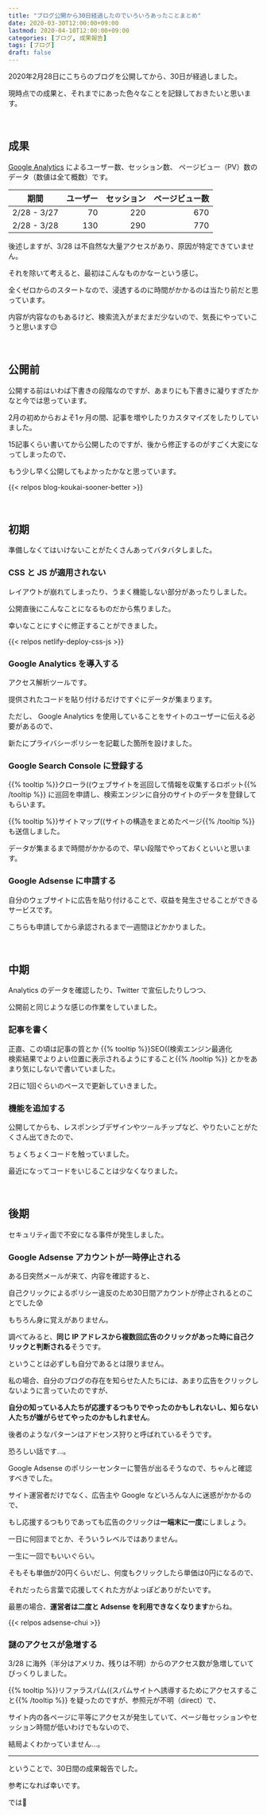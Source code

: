 ```yaml
---
title: "ブログ公開から30日経過したのでいろいろあったことまとめ"
date: 2020-03-30T12:00:00+09:00
lastmod: 2020-04-10T12:00:00+09:00
categories: [ブログ, 成果報告]
tags: [ブログ]
draft: false
---
```


2020年2月28日にこちらのブログを公開してから、30日が経過しました。

現時点での成果と、それまでにあった色々なことを記録しておきたいと思います。

<!--more-->

<br>

## 成果

[Google Analytics](https://analytics.google.com/) によるユーザー数、セッション数、 ページビュー（PV）数のデータ（数値は全て概数）です。

期間|ユーザー|セッション|ページビュー数
---|--:|--:|--:
2/28 - 3/27|70|220|670
2/28 - 3/28|130|290|770

後述しますが、3/28 は不自然な大量アクセスがあり、原因が特定できていません。

それを除いて考えると、最初はこんなものかなーという感じ。

全くゼロからのスタートなので、浸透するのに時間がかかるのは当たり前だと思っています。

内容が内容なのもあるけど、検索流入がまだまだ少ないので、気長にやっていこうと思います:relieved:

<br>

## 公開前

公開する前はいわば下書きの段階なのですが、あまりにも下書きに凝りすぎたかなと今では思っています。

2月の初めからおよそ1ヶ月の間、記事を増やしたりカスタマイズをしたりしていました。

15記事くらい書いてから公開したのですが、後から修正するのがすごく大変になってしまったので、

もう少し早く公開してもよかったかなと思っています。

{{< relpos blog-koukai-sooner-better >}}

<br>

## 初期

準備しなくてはいけないことがたくさんあってバタバタしました。

### CSS と JS が適用されない

レイアウトが崩れてしまったり、うまく機能しない部分があったりしました。

公開直後にこんなことになるものだから焦りました。

幸いなことにすぐに修正することができました。

{{< relpos netlify-deploy-css-js >}}

### Google Analytics を導入する

アクセス解析ツールです。

提供されたコードを貼り付けるだけですぐにデータが集まります。

ただし、 Google Analytics を使用していることをサイトのユーザーに伝える必要があるので、

新たにプライバシーポリシーを記載した箇所を設けました。

### Google Search Console に登録する

<p>
{{% tooltip %}}クローラ((ウェブサイトを巡回して情報を収集するロボット{{% /tooltip %}}
に巡回を申請し、検索エンジンに自分のサイトのデータを登録してもらいます。
</p>

<p>
{{% tooltip %}}サイトマップ((サイトの構造をまとめたページ{{% /tooltip %}}
も送信しました。
</p>

データが集まるまで時間がかかるので、早い段階でやっておくといいと思います。

### Google Adsense に申請する

自分のウェブサイトに広告を貼り付けることで、収益を発生させることができるサービスです。

こちらも申請してから承認されるまで一週間ほどかかりました。

<br>

## 中期

Analytics のデータを確認したり、Twitter で宣伝したりしつつ、

公開前と同じような感じの作業をしていました。

### 記事を書く

正直、この頃は記事の質とか
{{% tooltip %}}SEO((検索エンジン最適化<br>検索結果でよりよい位置に表示されるようにすること{{% /tooltip %}}
とかをあまり気にしないで書いていました。

2日に1回ぐらいのペースで更新していきました。

### 機能を追加する

公開してからも、レスポンシブデザインやツールチップなど、やりたいことがたくさん出てきたので、

ちょくちょくコードを触っていました。

最近になってコードをいじることは少なくなりました。

<br>

## 後期

セキュリティ面で不安になる事件が発生しました。

### Google Adsense アカウントが一時停止される

ある日突然メールが来て、内容を確認すると、

自己クリックによるポリシー違反のため30日間アカウントが停止されるとのことでした:cold_sweat:

もちろん身に覚えがありません。

調べてみると、**同じ IP アドレスから複数回広告のクリックがあった時に自己クリックと判断される**そうです。

ということは必ずしも自分であるとは限りません。

私の場合、自分のブログの存在を知らせた人たちには、あまり広告をクリックしないように言っていたのですが、

**自分の知っている人たちが応援するつもりでやったのかもしれないし、知らない人たちが嫌がらせてやったのかもしれません**。

後者のようなパターンはアドセンス狩りと呼ばれているそうです。

恐ろしい話です…。

Google Adsense のポリシーセンターに警告が出るそうなので、ちゃんと確認すべきでした。

サイト運営者だけでなく、広告主や Google などいろんな人に迷惑がかかるので、

もし応援するつもりであっても広告のクリックは**一端末に一度**にしましょう。

一日に何回までとか、そういうレベルではありません。

一生に一回でもいいぐらい。

そもそも単価が20円くらいだし、何度もクリックしたら単価は0円になるので、

それだったら言葉で応援してくれた方がよっぽどありがたいです。

最悪の場合、**運営者は二度と Adsense を利用できなくなります**からね。

{{< relpos adsense-chui >}}

### 謎のアクセスが急増する

3/28 に海外（半分はアメリカ、残りは不明）からのアクセス数が急増していてびっくりしました。

<p>
{{% tooltip %}}リファラスパム((スパムサイトへ誘導するためにアクセスすること{{% /tooltip %}}
を疑ったのですが、参照元が不明（direct）で、
</p>

サイト内の各ページに平等にアクセスが発生していて、ページ毎セッションやセッション時間が低いわけでもないので、

結局よくわかっていません…。

---

ということで、30日間の成果報告でした。

参考になれば幸いです。

では:wave: